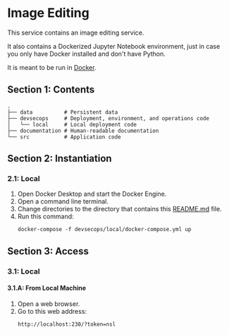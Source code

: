 # Image Editing

This service contains an image editing service.

It also contains a Dockerized Jupyter Notebook environment, just in case you only have Docker installed and don't have Python.

It is meant to be run in [Docker](https://www.docker.com/products/docker-desktop/).

## Section 1: Contents

```
.
├── data          # Persistent data
├── devsecops     # Deployment, environment, and operations code
│   └── local     # Local deployment code
├── documentation # Human-readable documentation
└── src           # Application code
```

## Section 2: Instantiation

### 2.1: Local

1. Open Docker Desktop and start the Docker Engine.
2. Open a command line terminal.
3. Change directories to the directory that contains this [README.md](README.md) file.
4. Run this command:
    ```
    docker-compose -f devsecops/local/docker-compose.yml up
    ```

## Section 3: Access

### 3.1: Local

#### 3.1.A: From Local Machine

1. Open a web browser.
2. Go to this web address:
    ```
    http://localhost:230/?token=nsl
    ```
